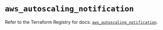 # `aws_autoscaling_notification`

Refer to the Terraform Registry for docs: [`aws_autoscaling_notification`](https://registry.terraform.io/providers/hashicorp/aws/6.10.0/docs/resources/autoscaling_notification).
